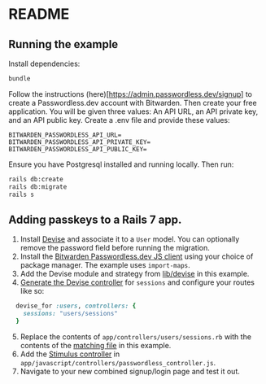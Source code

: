 # README

## Running the example

Install dependencies:

```sh
bundle
```

Follow the instructions (here)[https://admin.passwordless.dev/signup] to create a Passwordless.dev account with Bitwarden. Then create your free application. You will be given three values: An API URL, an API private key, and an API public key. Create a .env file and provide these values:

```env
BITWARDEN_PASSWORDLESS_API_URL=
BITWARDEN_PASSWORDLESS_API_PRIVATE_KEY=
BITWARDEN_PASSWORDLESS_API_PUBLIC_KEY=
```

Ensure you have Postgresql installed and running locally. Then run:

```sh
rails db:create
rails db:migrate
rails s
```

## Adding passkeys to a Rails 7 app.

1. Install [Devise](https://github.com/heartcombo/devise/tree/main) and associate it to a `User` model. You can optionally remove the password field before running the migration.
2. Install the [Bitwarden Passwordless.dev JS client](https://docs.passwordless.dev/guide/frontend/javascript.html) using your choice of package manager. The example uses `import-maps`.
3. Add the Devise module and strategy from [lib/devise](https://github.com/JackVCurtis/devise-passkeys-example/tree/main/lib/devise) in this example.
4. [Generate the Devise controller](https://github.com/heartcombo/devise?tab=readme-ov-file#configuring-controllers) for `sessions` and configure your routes like so:

```ruby
  devise_for :users, controllers: {
    sessions: "users/sessions"
  }
```

5. Replace the contents of `app/controllers/users/sessions.rb` with the contents of the [matching file](https://github.com/JackVCurtis/devise-passkeys-example/blob/main/app/controllers/users/sessions_controller.rb) in this example.
6. Add the [Stimulus controller](https://github.com/JackVCurtis/devise-passkeys-example/blob/main/app/javascript/controllers/passwordless_controller.js) in `app/javascript/controllers/passwordless_controller.js`.
7. Navigate to your new combined signup/login page and test it out.
